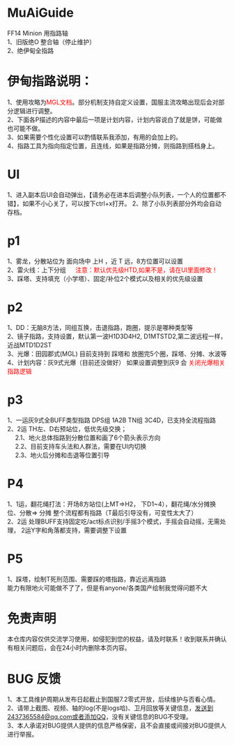 # MuAiGuide
FF14 Minion 用指路轴
<br>1、旧版绝O 整合轴（停止维护）
<br>2、绝伊甸全指路
# 伊甸指路说明：
1、使用攻略为<span style="color: red;">MGL文档</span>。部分机制支持自定义设置，国服主流攻略出现后会对部分逻辑进行调整。
<br>2、下面各P描述的内容中最后一项是计划内容，计划内容说白了就是饼，可能做也可能不做。
<br>3、如果需要个性化设置可以酌情联系我添加，有用的会加上的。
<br>4、指路工具为指向指定位置，且连线，如果是指路分摊，则指路到搭档身上。
# UI
1、进入副本后UI会自动弹出，【请务必在进本后调整小队列表，一个人的位置都不错】，如果不小心关了，可以按下ctrl+x打开。
2、除了小队列表部分外均会自动存档。
# p1
1、雾龙，分散站位为 面向场中 上H ，近 T 远，8方位置可以设置
<br>2、雷火线：上下分组 &emsp; <span style="color: red;">注意：默认优先级HTD,如果不是，请在UI里面修改！</span>
<br>3、踩塔、支持填充（小学塔）、固定/补位2个模式以及相关的优先级设置
# p2
1、DD：无脑8方法，同组互换，击退指路，跑圈，提示是哪种类型等
<br>2、镜子指路，支持设置，默认第一波H1D3D4H2, D1MTSTD2,第二波远程一样，近战MTD1D2ST
<br>3、光爆：田园郡式(MGL)  目前支持到 踩塔和 放圈完5个圈，踩塔、分摊、水波等 
<br>4、计划内容：灰9式光爆（目前还没做好） 如果设置调整到灰9 会 <span style="color: red;">关闭光爆相关指路逻辑</span>
# p3
1、一运灰9式全BUFF类型指路 DPS组 1A2B TN组 3C4D，已支持全流程指路 
<br>2、2运 TH左、D右预站位，低优先级交换；
<br> &emsp; 2.1、地火总体指路到分散位置和画了6个箭头表示方向
<br> &emsp; 2.2、目前支持车头法和人群法，需要在UI内切换
<br> &emsp; 2.3、地火后分摊和击退等位置引导
# P4
1、1运，翻花绳打法：开场8方站位(上MT=>H2， 下D1~4），翻花绳/水分摊换位、分散=> 分摊 整个流程都有指路（T最后引导没有，可变性太大了）
<br>2、2运 处理BUFF支持固定吃/act标点识别/手摇3个模式，手摇会自动摇，无需处理， 2运Y字和角落都支持，需要调整下设置
# P5
1、踩塔，绘制T死刑范围、需要踩的塔指路，靠近远离指路
<br>能力有限地火可能做不了了，但是有anyone/各类国产绘制我觉得问题不大
# 免责声明
本仓库内容仅供交流学习使用，如侵犯到您的权益，请及时联系！收到联系并确认有相关问题后，会在24小时内删除本页内容。
# BUG 反馈
1、本工具维护周期从发布日起截止到国服7.2零式开放，后续维护与否看心情。
<br>2、请带上截图、视频、轴的log(不是logs哈)、卫月回放等关键信息，发送到2437365584@qq.com或者添加QQ，没有关键信息的BUG不受理。
<br>3、本人承诺对BUG提供人提供的信息严格保密，且不会直接或间接对BUG提供人进行举报。
